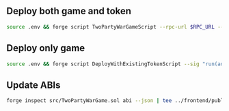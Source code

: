 ## Deploy both game and token

```bash
source .env && forge script TwoPartyWarGameScript --rpc-url $RPC_URL --broadcast --private-key $PRIVATE_KEY --legacy
```

## Deploy only game

```bash
source .env && forge script DeployWithExistingTokenScript --sig "run(address)" 0x1234567890123456789012345678901234567890 --rpc-url $RPC_URL --broadcast --private-key $PRIVATE_KEY --legacy
```

## Update ABIs

```bash
forge inspect src/TwoPartyWarGame.sol abi --json | tee ../frontend/public/json_abi/MyContract.json > ../backend/json_abi/MyContract.json
```
